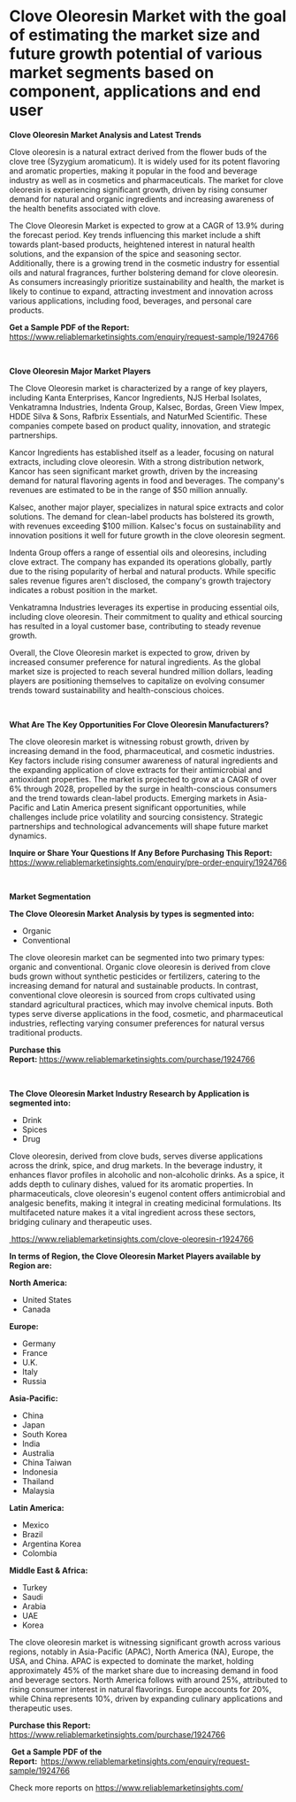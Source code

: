 <p><h1>Clove Oleoresin Market with the goal of estimating the market size and future growth potential of various market segments based on component, applications and end user</h1></p><p><strong>Clove Oleoresin Market Analysis and Latest Trends</strong></p>
<p><p>Clove oleoresin is a natural extract derived from the flower buds of the clove tree (Syzygium aromaticum). It is widely used for its potent flavoring and aromatic properties, making it popular in the food and beverage industry as well as in cosmetics and pharmaceuticals. The market for clove oleoresin is experiencing significant growth, driven by rising consumer demand for natural and organic ingredients and increasing awareness of the health benefits associated with clove.</p><p>The Clove Oleoresin Market is expected to grow at a CAGR of 13.9% during the forecast period. Key trends influencing this market include a shift towards plant-based products, heightened interest in natural health solutions, and the expansion of the spice and seasoning sector. Additionally, there is a growing trend in the cosmetic industry for essential oils and natural fragrances, further bolstering demand for clove oleoresin. As consumers increasingly prioritize sustainability and health, the market is likely to continue to expand, attracting investment and innovation across various applications, including food, beverages, and personal care products.</p></p>
<p><strong>Get a Sample PDF of the Report:&nbsp;</strong> <a href="https://www.reliablemarketinsights.com/enquiry/request-sample/1924766?utm_campaign=2041&utm_medium=2&utm_source=Github&utm_content=ia&utm_term=30012025&utm_id=clove-oleoresin">https://www.reliablemarketinsights.com/enquiry/request-sample/1924766</a></p>
<p>&nbsp;</p>
<p><strong>Clove Oleoresin Major Market Players</strong></p>
<p><p>The Clove Oleoresin market is characterized by a range of key players, including Kanta Enterprises, Kancor Ingredients, NJS Herbal Isolates, Venkatramna Industries, Indenta Group, Kalsec, Bordas, Green View Impex, HDDE Silva & Sons, Rafbrix Essentials, and NaturMed Scientific. These companies compete based on product quality, innovation, and strategic partnerships.</p><p>Kancor Ingredients has established itself as a leader, focusing on natural extracts, including clove oleoresin. With a strong distribution network, Kancor has seen significant market growth, driven by the increasing demand for natural flavoring agents in food and beverages. The company's revenues are estimated to be in the range of $50 million annually.</p><p>Kalsec, another major player, specializes in natural spice extracts and color solutions. The demand for clean-label products has bolstered its growth, with revenues exceeding $100 million. Kalsec's focus on sustainability and innovation positions it well for future growth in the clove oleoresin segment.</p><p>Indenta Group offers a range of essential oils and oleoresins, including clove extract. The company has expanded its operations globally, partly due to the rising popularity of herbal and natural products. While specific sales revenue figures aren't disclosed, the company's growth trajectory indicates a robust position in the market.</p><p>Venkatramna Industries leverages its expertise in producing essential oils, including clove oleoresin. Their commitment to quality and ethical sourcing has resulted in a loyal customer base, contributing to steady revenue growth.</p><p>Overall, the Clove Oleoresin market is expected to grow, driven by increased consumer preference for natural ingredients. As the global market size is projected to reach several hundred million dollars, leading players are positioning themselves to capitalize on evolving consumer trends toward sustainability and health-conscious choices.</p></p>
<p>&nbsp;</p>
<p><strong>What Are The Key Opportunities For Clove Oleoresin Manufacturers?</strong></p>
<p><p>The clove oleoresin market is witnessing robust growth, driven by increasing demand in the food, pharmaceutical, and cosmetic industries. Key factors include rising consumer awareness of natural ingredients and the expanding application of clove extracts for their antimicrobial and antioxidant properties. The market is projected to grow at a CAGR of over 6% through 2028, propelled by the surge in health-conscious consumers and the trend towards clean-label products. Emerging markets in Asia-Pacific and Latin America present significant opportunities, while challenges include price volatility and sourcing consistency. Strategic partnerships and technological advancements will shape future market dynamics.</p></p>
<p><strong>Inquire or Share Your Questions If Any Before Purchasing This Report:</strong> <a href="https://www.reliablemarketinsights.com/enquiry/pre-order-enquiry/1924766?utm_campaign=2041&utm_medium=2&utm_source=Github&utm_content=ia&utm_term=30012025&utm_id=clove-oleoresin">https://www.reliablemarketinsights.com/enquiry/pre-order-enquiry/1924766</a></p>
<p>&nbsp;</p>
<p><strong>Market Segmentation</strong></p>
<p><strong>The Clove Oleoresin Market Analysis by types is segmented into:</strong></p>
<p><ul><li>Organic</li><li>Conventional</li></ul></p>
<p><p>The clove oleoresin market can be segmented into two primary types: organic and conventional. Organic clove oleoresin is derived from clove buds grown without synthetic pesticides or fertilizers, catering to the increasing demand for natural and sustainable products. In contrast, conventional clove oleoresin is sourced from crops cultivated using standard agricultural practices, which may involve chemical inputs. Both types serve diverse applications in the food, cosmetic, and pharmaceutical industries, reflecting varying consumer preferences for natural versus traditional products.</p></p>
<p><strong>Purchase this Report:&nbsp;</strong><a href="https://www.reliablemarketinsights.com/purchase/1924766?utm_campaign=2041&utm_medium=2&utm_source=Github&utm_content=ia&utm_term=30012025&utm_id=clove-oleoresin">https://www.reliablemarketinsights.com/purchase/1924766</a></p>
<p>&nbsp;</p>
<p><strong>The Clove Oleoresin Market Industry Research by Application is segmented into:</strong></p>
<p><ul><li>Drink</li><li>Spices</li><li>Drug</li></ul></p>
<p><p>Clove oleoresin, derived from clove buds, serves diverse applications across the drink, spice, and drug markets. In the beverage industry, it enhances flavor profiles in alcoholic and non-alcoholic drinks. As a spice, it adds depth to culinary dishes, valued for its aromatic properties. In pharmaceuticals, clove oleoresin's eugenol content offers antimicrobial and analgesic benefits, making it integral in creating medicinal formulations. Its multifaceted nature makes it a vital ingredient across these sectors, bridging culinary and therapeutic uses.</p></p>
<p><a href="https://www.reliablemarketinsights.com/clove-oleoresin-r1924766?utm_campaign=2041&utm_medium=2&utm_source=Github&utm_content=ia&utm_term=30012025&utm_id=clove-oleoresin">&nbsp;https://www.reliablemarketinsights.com/clove-oleoresin-r1924766</a></p>
<p><strong>In terms of Region, the Clove Oleoresin Market Players available by Region are:</strong></p>
<p>
    <p> <strong> North America: </strong>
        <ul>
            <li>United States</li>
            <li>Canada</li>
        </ul>
        </p> 
    <p> <strong> Europe: </strong>
        <ul>
            <li>Germany</li>
            <li>France</li>
            <li>U.K.</li>
            <li>Italy</li>
            <li>Russia</li>
        </ul>
        </p> 
    <p> <strong> Asia-Pacific: </strong>
        <ul>
            <li>China</li>
            <li>Japan</li>
            <li>South Korea</li>
            <li>India</li>
            <li>Australia</li>
            <li>China Taiwan</li>
            <li>Indonesia</li>
            <li>Thailand</li>
            <li>Malaysia</li>
        </ul>
        </p> 
    <p> <strong> Latin America: </strong>
        <ul>
            <li>Mexico</li>
            <li>Brazil</li>
            <li>Argentina Korea</li>
            <li>Colombia</li>
        </ul>
        </p> 
    <p> <strong> Middle East & Africa: </strong>
        <ul>
            <li>Turkey</li>
            <li>Saudi</li>
            <li>Arabia</li>
            <li>UAE</li>
            <li>Korea</li>
        </ul>
    </p>
    </p>
<p><p>The clove oleoresin market is witnessing significant growth across various regions, notably in Asia-Pacific (APAC), North America (NA), Europe, the USA, and China. APAC is expected to dominate the market, holding approximately 45% of the market share due to increasing demand in food and beverage sectors. North America follows with around 25%, attributed to rising consumer interest in natural flavorings. Europe accounts for 20%, while China represents 10%, driven by expanding culinary applications and therapeutic uses.</p></p>
<p><strong>Purchase this Report: </strong><a href="https://www.reliablemarketinsights.com/purchase/1924766?utm_campaign=2041&utm_medium=2&utm_source=Github&utm_content=ia&utm_term=30012025&utm_id=clove-oleoresin">https://www.reliablemarketinsights.com/purchase/1924766</a></p>
<p>&nbsp;<strong>Get a Sample PDF of the Report:&nbsp;&nbsp;</strong><a href="https://www.reliablemarketinsights.com/enquiry/request-sample/1924766?utm_campaign=2041&utm_medium=2&utm_source=Github&utm_content=ia&utm_term=30012025&utm_id=clove-oleoresin">https://www.reliablemarketinsights.com/enquiry/request-sample/1924766</a></p>
<p><strong></strong></p>
<p>Check more reports on <a href="https://www.reliablemarketinsights.com/?utm_campaign=2041&utm_medium=2&utm_source=Github&utm_content=ia&utm_term=30012025&utm_id=clove-oleoresin">https://www.reliablemarketinsights.com/</a></p>